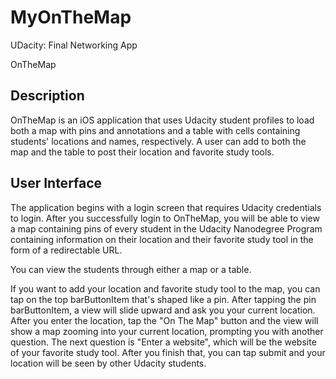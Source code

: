 # MyOnTheMap
UDacity: Final Networking App

OnTheMap

## Description

OnTheMap is an iOS application that uses Udacity student profiles to load both a map with pins and annotations and a table with cells containing students' locations and names, respectively. A user can add to both the map and the table to post their location and favorite study tools.

## User Interface

The application begins with a login screen that requires Udacity credentials to login. After you successfully login to OnTheMap, you will be able to view a map containing pins of every student in the Udacity Nanodegree Program containing information on their location and their favorite study tool in the form of a redirectable URL. 

You can view the students through either a map or a table. 

If you want to add your location and favorite study tool to the map, you can tap on the top barButtonItem that's shaped like a pin. After tapping the pin barButtonItem, a view will slide upward and ask you your current location. After you enter the location, tap the "On The Map" button and the view will show a map zooming into your current location, prompting you with another question. 
The next question is "Enter a website", which will be the website of your favorite study tool. After you finish that, you can tap submit and your location will be seen by other Udacity students.

